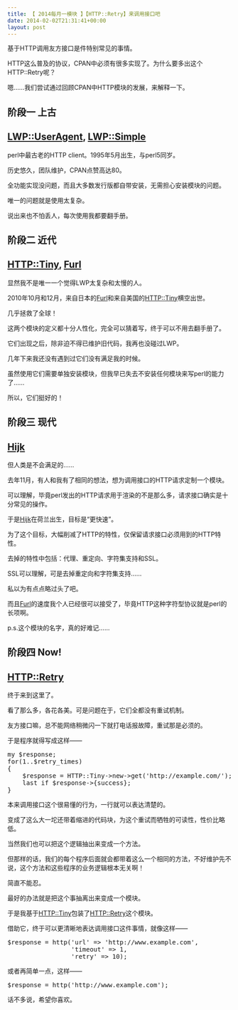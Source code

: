 ```yaml
---
title: 【 2014每月一模块 】【HTTP::Retry】来调用接口吧
date: 2014-02-02T21:31:41+00:00
layout: post
---
```

基于HTTP调用友方接口是件特别常见的事情。

HTTP这么普及的协议，CPAN中必须有很多实现了。为什么要多出这个HTTP::Retry呢？

嗯……我们尝试通过回顾CPAN中HTTP模块的发展，来解释一下。

## 阶段一 上古

## [LWP::UserAgent](https://metacpan.org/pod/LWP::UserAgent "LWP::UserAgent"), [LWP::Simple](https://metacpan.org/pod/LWP::Simple "LWP::Simple")
  


perl中最古老的HTTP client。1995年5月出生，与perl5同岁。
  
历史悠久，团队维护，CPAN点赞高达80。
  
全功能实现没问题，而且大多数发行版都自带安装，无需担心安装模块的问题。

唯一的问题就是使用太复杂。
  
说出来也不怕丢人，每次使用我都要翻手册。

## 阶段二 近代

## [HTTP::Tiny](https://metacpan.org/pod/HTTP::Tiny "HTTP::Tiny"), [Furl](https://metacpan.org/pod/Furl "Furl")
  


显然我不是唯一一个觉得LWP太复杂和太慢的人。
  
2010年10月和12月，来自日本的[Furl](https://metacpan.org/pod/Furl "Furl")和来自美国的[HTTP::Tiny](https://metacpan.org/pod/HTTP::Tiny "HTTP::Tiny")横空出世。
  
几乎拯救了全球！

这两个模块的定义都十分人性化，完全可以猜着写，终于可以不用去翻手册了。
  
它们出现之后，除非迫不得已维护旧代码，我再也没碰过LWP。
  
几年下来我还没有遇到过它们没有满足我的时候。

虽然使用它们需要单独安装模块，但我早已失去不安装任何模块来写perl的能力了……
  
所以，它们挺好的！

## 阶段三 现代

## [Hijk](https://metacpan.org/pod/Hijk "Hijk")
  


但人类是不会满足的……

去年11月，有人和我有了相同的想法，想为调用接口的HTTP请求定制一个模块。
  
可以理解，毕竟perl发出的HTTP请求用于渲染的不是那么多，请求接口确实是十分常见的操作。
  
于是[Hijk](https://metacpan.org/pod/Hijk "Hijk")在荷兰出生，目标是“更快速”。
  
为了这个目标，大幅削减了HTTP的特性，仅保留请求接口必须用到的HTTP特性。
  
去掉的特性中包括：代理、重定向、字符集支持和SSL。

SSL可以理解，可是去掉重定向和字符集支持……
  
私以为有点点略过头了吧。
  
而且[Furl](https://metacpan.org/pod/Furl "Furl")的速度我个人已经很可以接受了，毕竟HTTP这种字符型协议就是perl的长项啊。

p.s.这个模块的名字，真的好难记……

## 阶段四 Now!

## [HTTP::Retry](https://metacpan.org/pod/HTTP::Retry "HTTP::Retry")
  


终于来到这里了。

看了那么多，各花各美。可是问题在于，它们全都没有重试机制。
  
友方接口嘛，总不能网络稍微闪一下就打电话报故障，重试那是必须的。
  
于是程序就得写成这样——

<pre class="brush: perl">my $response;
for(1..$retry_times)
{
    $response = HTTP::Tiny->new->get('http://example.com/');
    last if $response->{success};
}
</pre>

本来调用接口这个很易懂的行为，一行就可以表达清楚的。
  
变成了这么大一坨还带着缩进的代码块，为这个重试而牺牲的可读性，性价比略低。

当然我们也可以把这个逻辑抽出来变成一个方法。
  
但那样的话，我们的每个程序后面就会都带着这么一个相同的方法，不好维护先不说，这个方法和这些程序的业务逻辑根本无关啊！
  
简直不能忍。

最好的办法就是把这个事抽离出来变成一个模块。
  
于是我基于[HTTP::Tiny](https://metacpan.org/pod/HTTP::Tiny "HTTP::Tiny")包装了[HTTP::Retry](https://metacpan.org/pod/HTTP::Retry "HTTP::Retry")这个模块。

借助它，终于可以更清晰地表达调用接口这件事情，就像这样——

<pre class="brush: perl">$response = http('url' => 'http://www.example.com', 
                 'timeout' => 1, 
                 'retry' => 10);
</pre>

或者再简单一点，这样——

<pre class="brush: perl">$response = http('http://www.example.com');
</pre>

话不多说，希望你喜欢。
